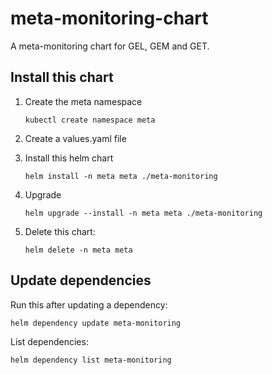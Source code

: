 # meta-monitoring-chart

A meta-monitoring chart for GEL, GEM and GET.

## Install this chart

1. Create the meta namespace

   ```
   kubectl create namespace meta
   ```

1. Create a values.yaml file

1. Install this helm chart

   ```
   helm install -n meta meta ./meta-monitoring
   ```

1. Upgrade

   ```
   helm upgrade --install -n meta meta ./meta-monitoring
   ```

1. Delete this chart:

   ```
   helm delete -n meta meta
   ```


## Update dependencies

Run this after updating a dependency:

```
helm dependency update meta-monitoring
```

List dependencies:

```
helm dependency list meta-monitoring
```

